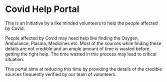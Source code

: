 # Covid Help Portal

This is an initiative by a like minded volunteers to help the people affected by Covid.

People affected by Covid may need help like finding the Oxygen, Ambulance, Plasma, Medicines etc. Most of the sources while finding these details are not credible and an ample amount of time is wasted before getting the right help. The time wasted in this process may lead to critical situation.

This portal aims at reducing this time by providing the details of the credible sources frequently verified by our team of volunteers.
